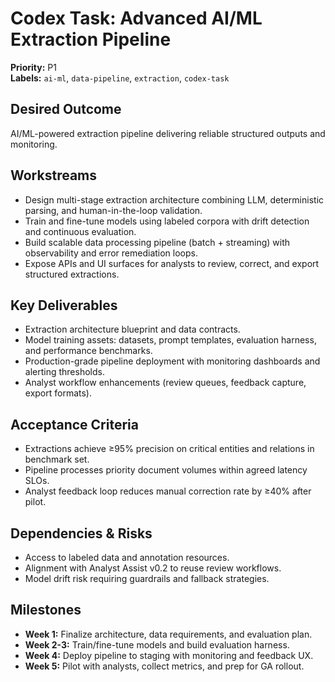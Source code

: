 # Codex Task: Advanced AI/ML Extraction Pipeline

**Priority:** P1  
**Labels:** `ai-ml`, `data-pipeline`, `extraction`, `codex-task`

## Desired Outcome
AI/ML-powered extraction pipeline delivering reliable structured outputs and monitoring.

## Workstreams
- Design multi-stage extraction architecture combining LLM, deterministic parsing, and human-in-the-loop validation.
- Train and fine-tune models using labeled corpora with drift detection and continuous evaluation.
- Build scalable data processing pipeline (batch + streaming) with observability and error remediation loops.
- Expose APIs and UI surfaces for analysts to review, correct, and export structured extractions.

## Key Deliverables
- Extraction architecture blueprint and data contracts.
- Model training assets: datasets, prompt templates, evaluation harness, and performance benchmarks.
- Production-grade pipeline deployment with monitoring dashboards and alerting thresholds.
- Analyst workflow enhancements (review queues, feedback capture, export formats).

## Acceptance Criteria
- Extractions achieve ≥95% precision on critical entities and relations in benchmark set.
- Pipeline processes priority document volumes within agreed latency SLOs.
- Analyst feedback loop reduces manual correction rate by ≥40% after pilot.

## Dependencies & Risks
- Access to labeled data and annotation resources.
- Alignment with Analyst Assist v0.2 to reuse review workflows.
- Model drift risk requiring guardrails and fallback strategies.

## Milestones
- **Week 1:** Finalize architecture, data requirements, and evaluation plan.
- **Week 2-3:** Train/fine-tune models and build evaluation harness.
- **Week 4:** Deploy pipeline to staging with monitoring and feedback UX.
- **Week 5:** Pilot with analysts, collect metrics, and prep for GA rollout.
